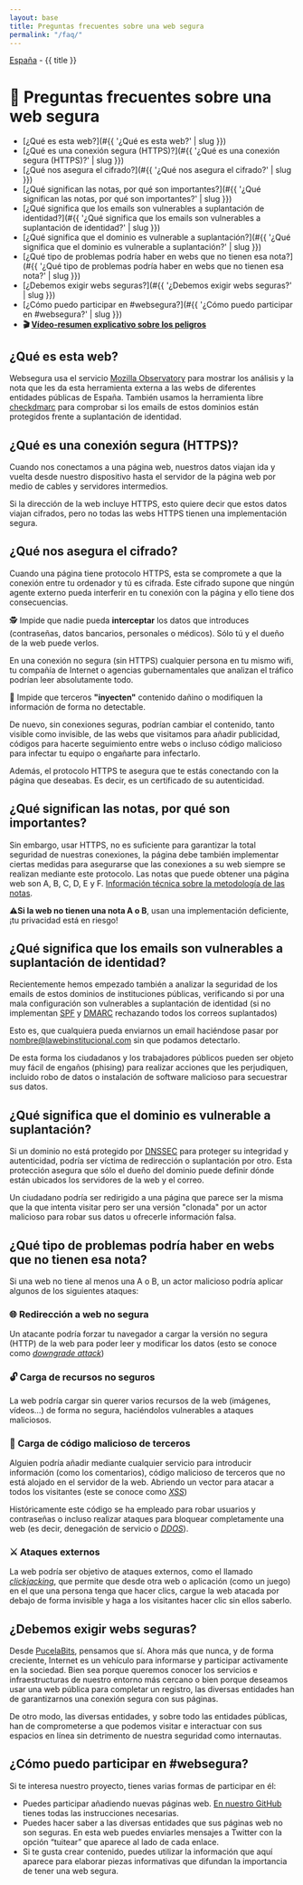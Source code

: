 ```yaml
---
layout: base
title: Preguntas frecuentes sobre una web segura
permalink: "/faq/"
---
```


[España](/) - {{ title }}

# 📌 Preguntas frecuentes sobre una web segura

- [¿Qué es esta web?](#{{ '¿Qué es esta web?' | slug }})
- [¿Qué es una conexión segura (HTTPS)?](#{{ '¿Qué es una conexión segura (HTTPS)?' | slug }})
- [¿Qué nos asegura el cifrado?](#{{ '¿Qué nos asegura el cifrado?' | slug }})
- [¿Qué significan las notas, por qué son importantes?](#{{ '¿Qué significan las notas, por qué son importantes?' | slug }})
- [¿Qué significa que los emails son vulnerables a suplantación de identidad?](#{{ '¿Qué significa que los emails son vulnerables a suplantación de identidad?' | slug }})
- [¿Qué significa que el dominio es vulnerable a suplantación?](#{{ '¿Qué significa que el dominio es vulnerable a suplantación?' | slug }})
- [¿Qué tipo de problemas podría haber en webs que no tienen esa nota?](#{{ '¿Qué tipo de problemas podría haber en webs que no tienen esa nota?' | slug }})
- [¿Debemos exigir webs seguras?](#{{ '¿Debemos exigir webs seguras?' | slug }})
- [¿Cómo puedo participar en #websegura?](#{{ '¿Cómo puedo participar en #websegura?' | slug }})
- **🎬 [Vídeo-resumen explicativo sobre los peligros](https://twitter.com/PucelaBits/status/1359577471016910855)**

<a id="{{ '¿Qué es esta web?' | slug }}"></a>

## ¿Qué es esta web?

Websegura usa el servicio [Mozilla Observatory](https://observatory.mozilla.org/) para mostrar los análisis y la nota que les da esta herramienta externa a las webs de diferentes entidades públicas de España. También usamos la herramienta libre [checkdmarc](https://github.com/domainaware/checkdmarc) para comprobar si los emails de estos dominios están protegidos frente a suplantación de identidad.

<a id="{{ '¿Qué es una conexión segura (HTTPS)?' | slug }}"></a>

## ¿Qué es una conexión segura (HTTPS)?

Cuando nos conectamos a una página web, nuestros datos viajan ida y vuelta desde nuestro dispositivo hasta el servidor de la página web por medio de cables y servidores intermedios.

Si la dirección de la web incluye HTTPS, esto quiere decir que estos datos viajan cifrados, pero no todas las webs HTTPS tienen una implementación segura.

<a id="{{ '¿Qué nos asegura el cifrado?' | slug }}"></a>

## ¿Qué nos asegura el cifrado?

Cuando una página tiene protocolo HTTPS, esta se compromete a que la conexión entre tu ordenador y tú es cifrada. Este cifrado supone que ningún agente externo pueda interferir en tu conexión con la página y ello tiene dos consecuencias.

🕵 Impide que nadie pueda **interceptar** los datos que introduces (contraseñas, datos bancarios, personales o médicos). Sólo tú y el dueño de la web puede verlos.

En una conexión no segura (sin HTTPS) cualquier persona en tu mismo wifi, tu compañía de Internet o agencias gubernamentales que analizan el tráfico podrían leer absolutamente todo.

💉 Impide que terceros **"inyecten"** contenido dañino o modifiquen la información de forma no detectable.

De nuevo, sin conexiones seguras, podrían cambiar el contenido, tanto visible como invisible, de las webs que visitamos para añadir publicidad, códigos para hacerte seguimiento entre webs o incluso código malicioso para infectar tu equipo o engañarte para infectarlo.

Además, el protocolo HTTPS te asegura que te estás conectando con la página que deseabas. Es decir, es un certificado de su autenticidad.

<a id="{{ '¿Qué significan las notas, por qué son importantes?' | slug }}"></a>

## ¿Qué significan las notas, por qué son importantes?

Sin embargo, usar HTTPS, no es suficiente para garantizar la total seguridad de nuestras conexiones, la página debe también implementar ciertas medidas para asegurarse que las conexiones a su web siempre se realizan mediante este protocolo. Las notas que puede obtener una página web son A, B, C, D, E y F. [Información técnica sobre la metodología de las notas](https://github.com/mozilla/http-observatory/blob/master/httpobs/docs/scoring.md).

⚠**Si la web no tienen una nota A o B**, usan una implementación deficiente, ¡tu privacidad está en riesgo!

<a id="{{ '¿Qué significa que los emails son vulnerables a suplantación de identidad?' | slug }}"></a>

## ¿Qué significa que los emails son vulnerables a suplantación de identidad?

Recientemente hemos empezado también a analizar la seguridad de los emails de estos dominios de instituciones públicas, verificando si por una mala configuración son vulnerables a suplantación de identidad (si no implementan [SPF](https://es.wikipedia.org/wiki/Sender_Policy_Framework) y [DMARC](https://es.wikipedia.org/wiki/DMARC) rechazando todos los correos suplantados)

Esto es, que cualquiera pueda enviarnos un email haciéndose pasar por nombre@lawebinstitucional.com sin que podamos detectarlo.

De esta forma los ciudadanos y los trabajadores públicos pueden ser objeto muy fácil de engaños (phising) para realizar acciones que les perjudiquen, incluido robo de datos o instalación de software malicioso para secuestrar sus datos.

<a id="{{ '¿Qué significa que el dominio es vulnerable a suplantación?' | slug }}"></a>

## ¿Qué significa que el dominio es vulnerable a suplantación?

Si un dominio no está protegido por [DNSSEC](https://www.incibe.es/protege-tu-empresa/blog/dnssec-asegurando-integridad-y-autenticidad-tu-dominio-web) para proteger su integridad y autenticidad, podría ser víctima de redirección o suplantación por otro. Esta protección asegura que sólo el dueño del dominio puede definir dónde están ubicados los servidores de la web y el correo.

Un ciudadano podría ser redirigido a una página que parece ser la misma que la que intenta visitar pero ser una versión "clonada" por un actor malicioso para robar sus datos u ofrecerle información falsa.

<a id="{{ '¿Qué tipo de problemas podría haber en webs que no tienen esa nota?' | slug }}"></a>

## ¿Qué tipo de problemas podría haber en webs que no tienen esa nota?

Si una web no tiene al menos una A o B, un actor malicioso podría aplicar algunos de los siguientes ataques:

### 🌐 Redirección a web no segura

Un atacante podría forzar tu navegador a cargar la versión no segura (HTTP) de la web para poder leer y modificar los datos (esto se conoce como [_downgrade attack_](https://en.wikipedia.org/wiki/Downgrade_attack))

### 🔓 Carga de recursos no seguros

La web podría cargar sin querer varios recursos de la web (imágenes, vídeos...) de forma no segura, haciéndolos vulnerables a ataques maliciosos.

### 👿 Carga de código malicioso de terceros

Alguien podría añadir mediante cualquier servicio para introducir información (como los comentarios), código malicioso de terceros que no está alojado en el servidor de la web. Abriendo un vector para atacar a todos los visitantes (este se conoce como [_XSS_](https://es.wikipedia.org/wiki/Cross-site_scripting))

Históricamente este código se ha empleado para robar usuarios y contraseñas o incluso realizar ataques para bloquear completamente una web (es decir, denegación de servicio o [_DDOS_](https://es.wikipedia.org/wiki/Ataque_de_denegaci%C3%B3n_de_servicio)).

### ⚔ Ataques externos

La web podría ser objetivo de ataques externos, como el llamado [_clickjacking_](https://es.wikipedia.org/wiki/Clickjacking), que permite que desde otra web o aplicación (como un juego) en el que una persona tenga que hacer clics, cargue la web atacada por debajo de forma invisible y haga a los visitantes hacer clic sin ellos saberlo.

<a id="{{ '¿Debemos exigir webs seguras?' | slug }}"></a>

## ¿Debemos exigir webs seguras?

Desde [PucelaBits](https://pucelabits.org/), pensamos que sí. Ahora más que nunca, y de forma creciente, Internet es un vehículo para informarse y participar activamente en la sociedad. Bien sea porque queremos conocer los servicios e infraestructuras de nuestro entorno más cercano o bien porque deseamos usar una web pública para completar un registro, las diversas entidades han de garantizarnos una conexión segura con sus páginas.

De otro modo, las diversas entidades, y sobre todo las entidades públicas, han de comprometerse a que podemos visitar e interactuar con sus espacios en línea sin detrimento de nuestra seguridad como internautas.

<a id="{{ '¿Cómo puedo participar en #websegura?' | slug }}"></a>

## ¿Cómo puedo participar en #websegura?

Si te interesa nuestro proyecto, tienes varias formas de participar en él:

- Puedes participar añadiendo nuevas páginas web. [En nuestro GitHub](https://github.com/PucelaBits/websegura#a%C3%B1adir-una-web) tienes todas las instrucciones necesarias.
- Puedes hacer saber a las diversas entidades que sus páginas web no son seguras. En esta web puedes enviarles mensajes a Twitter con la opción “tuitear” que aparece al lado de cada enlace.
- Si te gusta crear contenido, puedes utilizar la información que aquí aparece para elaborar piezas informativas que difundan la importancia de tener una web segura.
